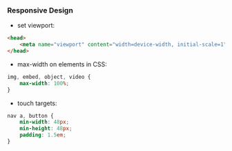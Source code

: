 ### Responsive Design

- set viewport:

```html
<head>
	<meta name="viewport" content="width=device-width, initial-scale=1">
</head>
```

- max-width on elements in CSS:

```css
img, embed, object, video {
	max-width: 100%;
}
```

- touch targets:

```css
nav a, button {
	min-width: 48px;
	min-height: 48px;
	padding: 1.5em;
}
```





